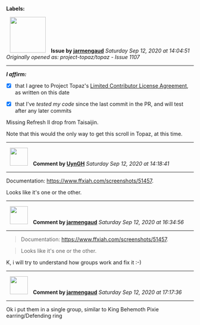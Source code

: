**Labels:**



<a href="https://github.com/jarmengaud"><img src="https://avatars3.githubusercontent.com/u/52013132?v=4" width="96" height="96" hspace="10"></img></a> **Issue by [jarmengaud](https://github.com/jarmengaud)**
_Saturday Sep 12, 2020 at 14:04:51_
_Originally opened as: project-topaz/topaz - Issue 1107_

----

<!-- place 'x' mark between square [] brackets to affirm: -->
**_I affirm:_**
- [x] that I agree to Project Topaz's [Limited Contributor License Agreement](http://project-topaz.com/blob/release/CONTRIBUTOR_AGREEMENT.md), as written on this date
- [x] that I've _tested my code_ since the last commit in the PR, and will test after any later commits

Missing Refresh II drop from Taisaijin.
Note that this would the only way to get this scroll in Topaz, at this time.



----
<a href="https://github.com/UynGH"><img src="https://avatars2.githubusercontent.com/u/40763842?v=4" width="48" height="48" hspace="10"></img></a> **Comment by [UynGH](https://github.com/UynGH)**
_Saturday Sep 12, 2020 at 14:18:41_

----

Documentation: https://www.ffxiah.com/screenshots/51457.

Looks like it's one or the other.


----
<a href="https://github.com/jarmengaud"><img src="https://avatars3.githubusercontent.com/u/52013132?v=4" width="48" height="48" hspace="10"></img></a> **Comment by [jarmengaud](https://github.com/jarmengaud)**
_Saturday Sep 12, 2020 at 16:34:56_

----

> 
> 
> Documentation: https://www.ffxiah.com/screenshots/51457.
> 
> Looks like it's one or the other.

K, i will try to understand how groups work and fix it :-)


----
<a href="https://github.com/jarmengaud"><img src="https://avatars3.githubusercontent.com/u/52013132?v=4" width="48" height="48" hspace="10"></img></a> **Comment by [jarmengaud](https://github.com/jarmengaud)**
_Saturday Sep 12, 2020 at 17:17:36_

----

Ok i put them in a single group, similar to King Behemoth  Pixie earring/Defending ring
